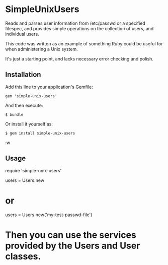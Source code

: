 # SimpleUnixUsers

Reads and parses user information from /etc/passwd or a specified
filespec, and provides simple operations on the collection of users,
and individual users.

This code was written as an example of something Ruby could be useful
for when administering a Unix system.

It's just a starting point, and lacks necessary error checking and
polish.


## Installation

Add this line to your application's Gemfile:

    gem 'simple-unix-users'

And then execute:

    $ bundle

Or install it yourself as:

    $ gem install simple-unix-users
:w

## Usage

require 'simple-unix-users'

users = Users.new
# or
users = Users.new('my-test-passwd-file')
# Then you can use the services provided by the Users and User classes.

